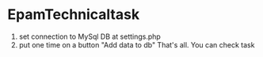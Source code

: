 # EpamTechnicaltask

1. set connection to MySql DB at settings.php
2. put one time on a button "Add data to db"
That's all. You can check task
